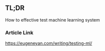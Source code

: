 ## TL;DR
How to effective test machine learning system
### Article Link
https://eugeneyan.com/writing/testing-ml/